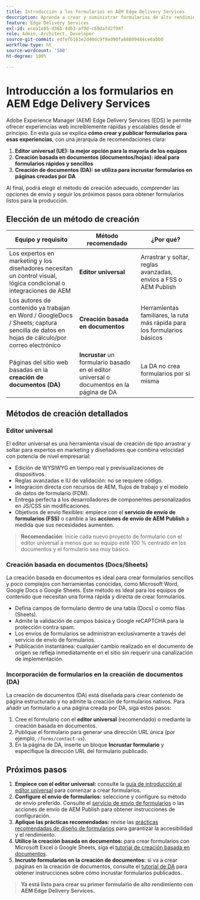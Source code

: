 ```yaml
---
title: Introducción a los formularios en AEM Edge Delivery Services
description: Aprenda a crear y suministrar formularios de alto rendimiento en Adobe Experience Manager Edge Delivery Services, con énfasis en el enfoque de creación con el editor universal.
feature: Edge Delivery Services
exl-id: ecea1e05-d36b-4d63-af9d-c69dafd2f94f
role: Admin, Architect, Developer
source-git-commit: edfefb163e2d48dc9f9ad90fa68809484ce6abb0
workflow-type: ht
source-wordcount: '580'
ht-degree: 100%

---
```



# Introducción a los formularios en AEM Edge Delivery Services

<!--
<span class="preview"> This is a pre-release feature available through our <a href="https://experienceleague.adobe.com/docs/experience-manager-cloud-service/content/release-notes/prerelease.html#new-features">pre-release channel</a>. </span>
-->

Adobe Experience Manager (AEM) Edge Delivery Services (EDS) le permite ofrecer experiencias web increíblemente rápidas y escalables desde el principio. En esta guía se explica **cómo crear y publicar formularios para esas experiencias**, con una jerarquía de recomendaciones clara:

1. **Editor universal (UE): la mejor opción para la mayoría de los equipos**
2. **Creación basada en documentos (documentos/hojas): ideal para formularios rápidos y sencillos**
3. **Creación de documentos (DA): se utiliza para incrustar formularios en páginas creadas por DA**

Al final, podrá elegir el método de creación adecuado, comprender las opciones de envío y seguir los próximos pasos para obtener formularios listos para la producción.



## Elección de un método de creación

| Equipo y requisito | Método recomendado | ¿Por qué? |
|--------------------|--------------------|-----|
| Los expertos en marketing y los diseñadores necesitan un control visual, lógica condicional o integraciones de AEM | **Editor universal** | Arrastrar y soltar, reglas avanzadas, envíos a FSS o AEM Publish |
| Los autores de contenido ya trabajan en Word / GoogleDocs / Sheets; captura sencilla de datos en hojas de cálculo/por correo electrónico | **Creación basada en documentos** | Herramientas familiares, la ruta más rápida para los formularios básicos |
| Páginas del sitio web basadas en la **creación de documentos (DA)** | **Incrustar** un formulario basado en el editor universal o documentos en la página de DA | La DA no crea formularios por sí misma |


## Métodos de creación detallados

### Editor universal

El editor universal es una herramienta visual de creación de tipo arrastrar y soltar para expertos en marketing y diseñadores que combina velocidad con potencia de nivel empresarial:

- Edición de WYSIWYG en tiempo real y previsualizaciones de dispositivos.
- Reglas avanzadas e IU de validación: no se requiere código.
- Integración directa con recursos de AEM, flujos de trabajo y el modelo de datos de formulario (FDM).
- Entrega perfecta a los desarrolladores de componentes personalizados en JS/CSS sin modificaciones.
- Objetivos de envío flexibles: empiece con el **servicio de envío de formularios (FSS)** o cambie a las **acciones de envío de AEM Publish** a medida que sus necesidades aumenten.

> **Recomendación**: inicie cada nuevo proyecto de formulario con el editor universal a menos que su equipo esté 100 % centrado en los documentos y el formulario sea muy básico.


### Creación basada en documentos (Docs/Sheets)

La creación basada en documentos es ideal para crear formularios sencillos y poco complejos con herramientas conocidas, como Microsoft Word, Google Docs o Google Sheets. Este método es ideal para los equipos de contenido que necesitan una forma rápida y directa de crear formularios.

- Defina campos de formulario dentro de una tabla (Docs) o como filas (Sheets).
- Admite la validación de campos básica y Google reCAPTCHA para la protección contra spam.
- Los envíos de formularios se administran exclusivamente a través del servicio de envío de formularios.
- Publicación instantánea: cualquier cambio realizado en el documento de origen se refleja inmediatamente en el sitio sin requerir una canalización de implementación.


### Incorporación de formularios en la creación de documentos (DA)

La creación de documentos (DA) está diseñada para crear contenido de página estructurado y no admite la creación de formularios nativos. Para añadir un formulario a una página creada por DA, siga estos pasos:

1. Cree el formulario con el **editor universal** (recomendado) o mediante la creación basada en documentos.
2. Publique el formulario para generar una dirección URL única (por ejemplo, `/forms/contact-us`).
3. En la página de DA, inserte un bloque **Incrustar formulario** y especifique la dirección URL del formulario publicado.

<!-- 
## Feature Comparison

| Capability | Universal Editor | Document-Based | Document Authoring |
|------------|-----------------|----------------|--------------------|
| Visual drag-and-drop | ✅ | – | – |
| Advanced rules editor | ✅ | Limited | – |
| Attachments | ✅ | EA | – |
| reCAPTCHA Enterprise | ✅ | ✅ | Depends on embed |
| Submit to spreadsheet/email | ✅ (FSS) | ✅ (FSS) | Via embed |
| Submit to AEM workflows/FDM | ✅ | – | Via UE embed |
| Custom components (JS/CSS) | ✅ | ✅ | Via embed |
| Localization via Sites | ✅ | Manual | Via embed |

-->

## Próximos pasos

1. **Empiece con el editor universal:** consulte la [guía de introducción al editor universal](/help/edge/docs/forms/universal-editor/overview-universal-editor-for-edge-delivery-services-for-forms.md) para comenzar a crear formularios.
2. **Configure el envío de formularios:** seleccione y configure su método de envío preferido. Consulte el [servicio de envío de formularios](/help/edge/docs/forms/configure-submission-action-for-eds-forms.md) o las acciones de envío de AEM Publish para obtener instrucciones de configuración.
3. **Aplique las prácticas recomendadas:** revise las [prácticas recomendadas de diseño de formularios](/help/edge/docs/forms/universal-editor/best-practices-eds-forms.md) para garantizar la accesibilidad y el rendimiento.
4. **Utilice la creación basada en documentos:** para crear formularios con Microsoft Excel o Google Sheets, siga el [tutorial de creación basada en documentos](/help/edge/docs/forms/tutorial.md).
5. **Incruste formularios en la creación de documentos:** si va a crear páginas en la creación de documentos, consulte el [tutorial de DA](https://www.aem.live/developer/da-tutorial) para obtener instrucciones sobre cómo incrustar formularios publicados.

> **Ya está listo para crear su primer formulario de alto rendimiento con AEM Edge Delivery Services.**